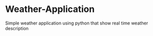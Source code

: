 # Weather-Application
Simple weather application using python that show real time weather description
